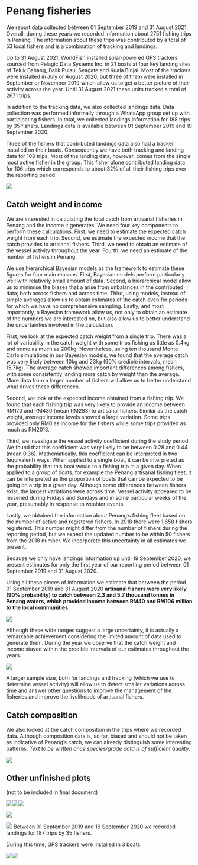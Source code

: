 Penang fisheries
================

We report data collected between 01 September 2019 and 31 August 2021.
Overall, during these years we recorded information about 2751 fishing
trips in Penang. The information about these trips was contributed by a
total of 53 local fishers and is a combination of tracking and landings.

Up to 31 August 2021, WorldFish installed solar-powered GPS trackers
sourced from Pelagic Data Systems Inc. in 21 boats at four key landing
sites of Teluk Bahang, Balik Pulau, Seagate and Kuala Binjai. Most of
the trackers were installed in July or August 2020, but three of them
were installed in September or November 2019 which allow us to get a
better picture of their activity across the year. Until 31 August 2021
these units tracked a total of 2671 trips.

In addition to the tracking data, we also collected landings data. Data
collection was performed informally through a WhatsApp group set up with
participating fishers. In total, we collected landings information for
188 trips by 35 fishers. Landings data is available between 01 September
2019 and 19 September 2020.

Three of the fishers that contributed landings data also had a tracker
installed on their boats. Consequently we have both tracking and landing
data for 108 trips. Most of the landing data, however, comes from the
single most active fisher in the group. This fisher alone contributed
landing data for 106 trips which corresponds to about 32% of all their
fishing trips over the reporting period.

![](README_files/figure-gfm/tracks-figure-1.png)<!-- -->

## Catch weight and income

We are interested in calculating the total catch from artisanal
fisheries in Penang and the income it generates. We need four key
components to perform these calculations. First, we need to estimate the
expected catch weight from each trip. Second, we estimate the expected
income that the catch provides to artisanal fishers. Third, we need to
obtain an estimate of the vessel activity throughout the year. Fourth,
we need an estimate of the number of fishers in Penang.

We use hierarchical Bayesian models as the framework to estimate these
figures for four main reasons. First, Bayesian models perform
particularly well with relatively small amount of data. Second, a
hierarchical model allow us to minimise the biases that a arise from
unbalances in the contributed data; both across fishers and across time.
Third, using models, instead of simple averages allow us to obtain
estimates of the catch even for periods for which we have no
comprehensive sampling. Lastly, and most importantly, a Bayesian
framework allow us, not only to obtain an estimate of the numbers we are
interested on, but also allow us to better understand the uncertainties
involved in the calculation.

First, we look at the expected catch weight from a single trip. There
was a lot of variability in the catch weight with some trips fishing as
little as 0.4kg and some as much as 200kg. Nevertheless, using ten
thousand Monte Carlo simulations in our Bayesian models, we found that
the average catch was very likely between 10kg and 23kg (90% credible
intervals, mean 15.7kg). The average catch showed important differences
among fishers, with some consistently landing more catch by weight than
the average. More data from a larger number of fishers will allow us to
better understand what drives these differences.

Second, we look at the expected income obtained from a fishing trip. We
found that each fishing trip was very likely to provide an income
between RM170 and RM430 (mean RM283) to artisanal fishers. Similar as
the catch weight, average income levels showed a large variation. Some
trips provided only RM0 as income for the fishers while some trips
provided as much as RM2013.

Third, we investigate the vessel activity coefficient during the study
period. We found that this coefficient was very likely to be between
0.28 and 0.44 (mean 0.36). Mathematically, this coefficient can be
interpreted in two (equivalent) ways. When applied to a single boat, it
can be interpreted as the probability that this boat would to a fishing
trip in a given day. When applied to a group of boats, for example the
Penang artisanal fishing fleet, it can be interpreted as the proportion
of boats that can be expected to be going on a trip in a given day.
Although some differences between fishers exist, the largest variations
were across time. Vessel activity appeared to be lessened during Fridays
and Sundays and in some particular weeks of the year, presumably in
response to weahter events.

Lastly, we obtained the information about Penang’s fishing fleet based
on the number of active and registered fishers. In 2018 there were 1,658
fishers registered. This number might differ from the number of fishers
during the reporting period, but we expect the updated number to be
within 50 fishers from the 2018 number. We incorporate this uncertainty
in all estimates we present.

Because we only have landings information up until 19 September 2020, we
present estimates for only the first year of our reporting period
between 01 September 2019 and 31 August 2020.

Using all these pieces of information we estimate that between the
period 01 September 2019 and 31 August 2020 **artisanal fishers were
very likely (90% probability) to catch between 2.3 and 5.7 thousand
tonnes in Penang waters, which provided income between RM40 and RM106
million to the local communities**.

![](README_files/figure-gfm/annual-figure-1.png)<!-- -->

Although these wide ranges suggest a large uncertainty, it is actually a
remarkable achievement considering the limited amount of data used to
generate them. During the year we observe that the catch weight and
income stayed within the credible intervals of our estimates throughout
the years.

![](README_files/figure-gfm/timeseries-figure-1.png)<!-- -->

A larger sample size, both for landings and tracking (which we use to
determine vessel activity) will allow us to detect smaller variations
across time and answer other questions to improve the management of the
fisheries and improve the livelihoods of artisanal fishers.

## Catch composition

We also looked at the catch composition in the trips where we recorded
data. Although composition data is, so far, biased and should not be
taken as indicative of Penang’s catch, we can already distinguish some
interesting patterns. *Text to be written once species/grade data is of
sufficient quality*.

![](README_files/figure-gfm/catch-composition-figure-1.png)<!-- -->

## Other unfinished plots

(not to be included in final document)

![](README_files/figure-gfm/unnamed-chunk-1-1.png)<!-- -->![](README_files/figure-gfm/unnamed-chunk-1-2.png)<!-- -->![](README_files/figure-gfm/unnamed-chunk-1-3.png)<!-- -->

![](README_files/figure-gfm/unnamed-chunk-3-1.png)<!-- -->

![](README_files/figure-gfm/unnamed-chunk-4-1.png)<!-- --> Between 01
September 2019 and 19 September 2020 we recorded landings for 187 trips
by 35 fishers.

During this time, GPS trackers were installed in 3 boats.

![](README_files/figure-gfm/unnamed-chunk-5-1.png)<!-- -->![](README_files/figure-gfm/unnamed-chunk-5-2.png)<!-- -->
